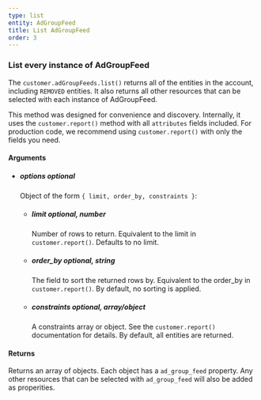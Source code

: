 ```yaml
---
type: list
entity: AdGroupFeed 
title: List AdGroupFeed 
order: 3
---
```


### List every instance of AdGroupFeed 


The `customer.adGroupFeeds.list()` returns all of the entities in the account, including `REMOVED` entities. It also returns all other resources that can be selected with each instance of AdGroupFeed.

This method was designed for convenience and discovery. Internally, it uses the `customer.report()` method with all `attributes` fields included. For production code, we recommend using `customer.report()` with only the fields you need.


#### Arguments

- ##### options *optional*
    Object of the form `{ limit, order_by, constraints }`:
    - ##### limit *optional, number*
        Number of rows to return. Equivalent to the limit in `customer.report()`. Defaults to no limit.
    - ##### order_by *optional, string*
        The field to sort the returned rows by. Equivalent to the order_by in `customer.report()`. By default, no sorting is applied.
    - ##### constraints *optional, array/object*
        A constraints array or object. See the `customer.report()` documentation for details. By default, all entities are returned.


#### Returns

Returns an array of objects.
Each object has a `ad_group_feed` property. Any other resources that can be selected with `ad_group_feed` will also be added as properities.
